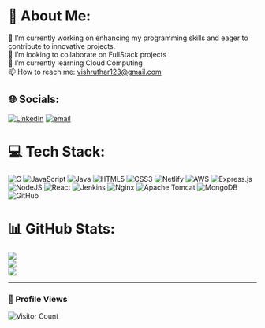 # 💫 About Me:
🔭 I’m currently working on enhancing my programming skills and eager to contribute to innovative projects.<br>👯 I’m looking to collaborate on FullStack projects<br>🌱 I’m currently learning Cloud Computing<br>📫 How to reach me: vishruthar123@gmail.com<br>


## 🌐 Socials:
[![LinkedIn](https://img.shields.io/badge/LinkedIn-%230077B5.svg?logo=linkedin&logoColor=white)](https://linkedin.com/in/r-vishrutha-7479b92a5) [![email](https://img.shields.io/badge/Email-D14836?logo=gmail&logoColor=white)](mailto:vishruthar123@gmail.com) 

# 💻 Tech Stack:
![C](https://img.shields.io/badge/c-%2300599C.svg?style=for-the-badge&logo=c&logoColor=white) ![JavaScript](https://img.shields.io/badge/javascript-%23323330.svg?style=for-the-badge&logo=javascript&logoColor=%23F7DF1E) ![Java](https://img.shields.io/badge/java-%23ED8B00.svg?style=for-the-badge&logo=openjdk&logoColor=white) ![HTML5](https://img.shields.io/badge/html5-%23E34F26.svg?style=for-the-badge&logo=html5&logoColor=white) ![CSS3](https://img.shields.io/badge/css3-%231572B6.svg?style=for-the-badge&logo=css3&logoColor=white) ![Netlify](https://img.shields.io/badge/netlify-%23000000.svg?style=for-the-badge&logo=netlify&logoColor=#00C7B7) ![AWS](https://img.shields.io/badge/AWS-%23FF9900.svg?style=for-the-badge&logo=amazon-aws&logoColor=white) ![Express.js](https://img.shields.io/badge/express.js-%23404d59.svg?style=for-the-badge&logo=express&logoColor=%2361DAFB) ![NodeJS](https://img.shields.io/badge/node.js-6DA55F?style=for-the-badge&logo=node.js&logoColor=white) ![React](https://img.shields.io/badge/react-%2320232a.svg?style=for-the-badge&logo=react&logoColor=%2361DAFB) ![Jenkins](https://img.shields.io/badge/jenkins-%232C5263.svg?style=for-the-badge&logo=jenkins&logoColor=white) ![Nginx](https://img.shields.io/badge/nginx-%23009639.svg?style=for-the-badge&logo=nginx&logoColor=white) ![Apache Tomcat](https://img.shields.io/badge/apache%20tomcat-%23F8DC75.svg?style=for-the-badge&logo=apache-tomcat&logoColor=black) ![MongoDB](https://img.shields.io/badge/MongoDB-%234ea94b.svg?style=for-the-badge&logo=mongodb&logoColor=white) ![GitHub](https://img.shields.io/badge/github-%23121011.svg?style=for-the-badge&logo=github&logoColor=white)
# 📊 GitHub Stats:
![](https://github-readme-stats.vercel.app/api?username=r-vishrutha&theme=dark&hide_border=false&include_all_commits=true&count_private=false)<br/>
![](https://nirzak-streak-stats.vercel.app/?user=r-vishrutha&theme=dark&hide_border=false)<br/>
![](https://github-readme-stats.vercel.app/api/top-langs/?username=r-vishrutha&theme=dark&hide_border=false&include_all_commits=true&count_private=false&layout=compact)

---
### 👀 Profile Views
![Visitor Count](https://visitcount.itsvg.in/api?id=r-vishrutha&label=Profile%20Views&color=0&icon=5&pretty=true)


<!-- Proudly created with GPRM ( https://gprm.itsvg.in ) -->
